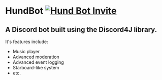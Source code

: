 # HundBot [![Hund Bot Invite](https://img.shields.io/badge/Hund%20Bot%20Invite-Link-blue.svg?style=flat-square&logo=discord&logoWidth=20)](https://discordapp.com/api/oauth2/authorize?client_id=398878661953978368&permissions=2146954486&scope=bot)

## A Discord bot built using the Discord4J library.

It's features include: 
* Music player
* Advanced moderation
* Advanced event logging
* Starboard-like system
* etc.